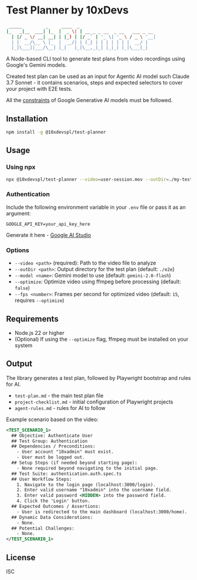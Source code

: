 # Test Planner by 10xDevs

```bash
 _____         _     ____  _
|_   _|__  ___| |_  |  _ \| | __ _ _ __  _ __   ___ _ __
  | |/ _ \/ __| __| | |_) | |/ _` | '_ \| '_ \ / _ \ '__|
  | |  __/\__ \ |_  |  __/| | (_| | | | | | | |  __/ |
  |_|\___||___/\__| |_|   |_|\__,_|_| |_|_| |_|\___|_|
```

A Node-based CLI tool to generate test plans from video recordings using Google's Gemini models.

Created test plan can be used as an input for Agentic AI model such Claude 3.7 Sonnet - it contains scenarios, steps and expected selectors to cover your project with E2E tests.

All the [constraints](https://ai.google.dev/gemini-api/docs/vision?lang=node#prompting-video) of Google Generative AI models must be followed.

## Installation

```bash
npm install -g @10xdevspl/test-planner
```

## Usage

### Using npx

```bash
npx @10xdevspl/test-planner --video=user-session.mov --outDir=./my-tests
```

### Authentication

Include the following environment variable in your `.env` file or pass it as an argument:

```
GOOGLE_API_KEY=your_api_key_here
```

Generate it here - [Google AI Studio](https://aistudio.google.com/apikey)

### Options

- `--video <path>` (required): Path to the video file to analyze
- `--outDir <path>`: Output directory for the test plan (default: `./e2e`)
- `--model <name>`: Gemini model to use (default: `gemini-2.0-flash`)
- `--optimize`: Optimize video using ffmpeg before processing (default: `false`)
- `--fps <number>`: Frames per second for optimized video (default: `15`, requires `--optimize`)

## Requirements

- Node.js 22 or higher
- (Optional) If using the `--optimize` flag, ffmpeg must be installed on your system

## Output

The library generates a test plan, followed by Playwright bootstrap and rules for AI.

- `test-plan.md` - the main test plan file
- `project-checklist.md` - initial configuration of Playwright projects
- `agent-rules.md` - rules for AI to follow

Example scenario based on the video:

```xml
<TEST_SCENARIO_1>
  ## Objective: Authenticate User
  ## Test Group: Authentication
  ## Dependencies / Preconditions:
    - User account "10xadmin" must exist.
    - User must be logged out.
  ## Setup Steps (if needed beyond starting page):
    - None required beyond navigating to the initial page.
  ## Test Suite: authentication.auth.spec.ts
  ## User Workflow Steps:
    1. Navigate to the login page (localhost:3000/login).
    2. Enter valid username "10xadmin" into the username field.
    3. Enter valid password <HIDDEN> into the password field.
    4. Click the 'Login' button.
  ## Expected Outcomes / Assertions:
    - User is redirected to the main dashboard (localhost:3000/home).
  ## Dynamic Data Considerations:
    - None.
  ## Potential Challenges:
    - None.
</TEST_SCENARIO_1>
```

## License

ISC
